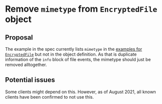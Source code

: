 # Remove `mimetype` from `EncryptedFile` object


## Proposal
The example in the spec currently lists `mimetype` in the [examples for `EncryptedFile`](https://matrix.org/docs/spec/client_server/r0.6.1#extensions-to-m-message-msgtypes) but not in
the object definition. As that is duplicate information of the `info` block of file events, the
mimetype should just be removed alltogether.


## Potential issues
Some clients might depend on this.  However, as of August 2021, all known clients have
been confirmed to not use this.
